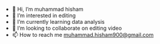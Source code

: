 - 👋 Hi, I’m muhammad hisham
- 👀 I’m interested in editing 
- 🌱 I’m currently learning data analysis
- 💞️ I’m looking to collaborate on editing video
- 📫 How to reach me muhammad.hisham900@gmail.com

<!---
Mohamed01153156180/Mohamed01153156180 is a ✨ special ✨ repository because its `README.md` (this file) appears on your GitHub profile.
You can click the Preview link to take a look at your changes.
--->
